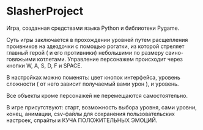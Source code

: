 # SlasherProject

Игра, созданная средствами языка Python и библиотеки Pygame.

Суть игры заключается в прохождении уровней путем расщепления проивников на здездочки с помощью рогатки, из которой стреляет главный герой ( и его противники) 
небольшими по размеру свино-говяжьими котлетами. Управление персонажем происходит через кнопки W, A, S, D, F и SPACE.

В настройках можно поменять: цвет кнопок интерфейса, уровень сложности ( от него зависит получаемый вами урон ), и уровень.

Все объекты кроме персонажей не перемещаются самостоятельно.

В игре присутствуют: старт, возможность выбора уровня, сами уровни, конец, анимации, csv-файлы для сохранения пользовательских настроек, спрайты и КУЧА ПОЛОЖИТЕЛЬНЫХ ЭМОЦИЙ.

